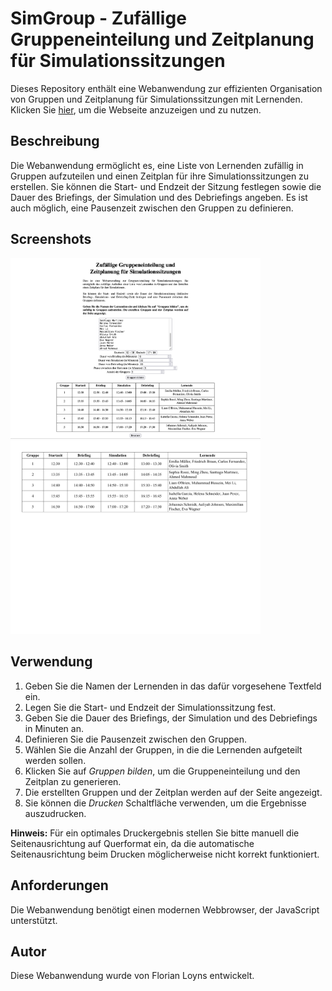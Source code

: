 # SimGroup - Zufällige Gruppeneinteilung und Zeitplanung für Simulationssitzungen

Dieses Repository enthält eine Webanwendung zur effizienten Organisation von Gruppen und Zeitplanung für Simulationssitzungen mit Lernenden. Klicken Sie [hier](https://FlorianLoyns.github.io/SimGroup/), um die Webseite anzuzeigen und zu nutzen.

## Beschreibung

Die Webanwendung ermöglicht es, eine Liste von Lernenden zufällig in Gruppen aufzuteilen und einen Zeitplan für ihre Simulationssitzungen zu erstellen. Sie können die Start- und Endzeit der Sitzung festlegen sowie die Dauer des Briefings, der Simulation und des Debriefings angeben. Es ist auch möglich, eine Pausenzeit zwischen den Gruppen zu definieren.

## Screenshots
<img src="screenshot_1.png" alt="Eingabemaske" width="400"><img src="screenshot_2.png" alt="Ausgabe als PDF" width="400">

## Verwendung

1. Geben Sie die Namen der Lernenden in das dafür vorgesehene Textfeld ein.
2. Legen Sie die Start- und Endzeit der Simulationssitzung fest.
3. Geben Sie die Dauer des Briefings, der Simulation und des Debriefings in Minuten an.
4. Definieren Sie die Pausenzeit zwischen den Gruppen.
5. Wählen Sie die Anzahl der Gruppen, in die die Lernenden aufgeteilt werden sollen.
6. Klicken Sie auf *Gruppen bilden*, um die Gruppeneinteilung und den Zeitplan zu generieren.
7. Die erstellten Gruppen und der Zeitplan werden auf der Seite angezeigt.
8. Sie können die *Drucken* Schaltfläche verwenden, um die Ergebnisse auszudrucken.

**Hinweis:** Für ein optimales Druckergebnis stellen Sie bitte manuell die Seitenausrichtung auf Querformat ein, da die automatische Seitenausrichtung beim Drucken möglicherweise nicht korrekt funktioniert.

## Anforderungen

Die Webanwendung benötigt einen modernen Webbrowser, der JavaScript unterstützt.

## Autor

Diese Webanwendung wurde von Florian Loyns entwickelt.
